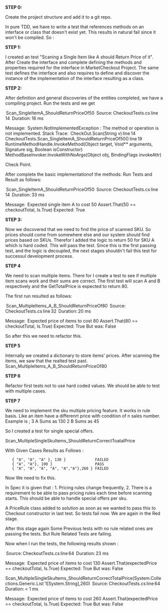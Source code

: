 ﻿**STEP 0:**

Create the project structure and add it to a git repo.

In pure TDD, we have to write a test that references methods on an interface or class that doesn't exist yet.
This results in natural fail since it won't be compiled.
So :

**STEP 1:**

I created an test "Scaning a Single Item like A should Return Price of it".
After Create the interface and complete defining the methods and properties required for the interface in MarketCheckout Project.
The same test defines the interface and also  requires to define and discover the instance of the implementation of the interface resulting as a class.


**STEP 2:**

After definition and general discoveries of the entities completed, we have a compiling project.
Run the tests and we get 

 Scan_SingleItemA_ShouldReturnPriceOf50
   Source: CheckoutTests.cs line 14
   Duration: 16 ms

  Message: 
System.NotImplementedException : The method or operation is not implemented.
Stack Trace: 
CheckOut.Scan(String v) line 14
CheckoutTests.Scan_SingleItemA_ShouldReturnPriceOf50() line 19
RuntimeMethodHandle.InvokeMethod(Object target, Void** arguments, Signature sig, Boolean isConstructor)
MethodBaseInvoker.InvokeWithNoArgs(Object obj, BindingFlags invokeAttr)

Check Point.

After complete the basic implementationof the methods:
Run Tests and Result as follows:

 Scan_SingleItemA_ShouldReturnPriceOf50
   Source: CheckoutTests.cs line 14
   Duration: 33 ms

  Message: 
  Expected single item A to cost 50
  Assert.That(50 == checkoutTotal, Is.True)
  Expected: True


**STEP 3:**


Now we discovered that we need to find the price of scanned SKU.
So prices should come from somewhere else and our system should find prices based on SKUs.
Therefor I added the logic to return 50 for SKU A which is hard coded.
This will pass the test.
Since this is the first passing test, and the logic is decoupled, the next stages shouldn't fail this test for successul development process.

**STEP 4**

We need to scan multiple items. There for I create a test to see if multiple item scans work and their sums are correct.
The first test will scan A and B respectively and the GetTotalPrice is expected to return 80.

The first run resulted as follows:

 Scan_MultipleItems_A_B_ShouldReturnPriceOf80
   Source: CheckoutTests.cs line 32
   Duration: 20 ms

  Message: 
  Expected price of items to cost 80
Assert.That(80 == checkoutTotal, Is.True)
  Expected: True
  But was:  False

  So after this we need to refactor this.

**STEP 5**

Internally we created a dictionary to store items' prices.
After scanning the items, we saw that the realted test past.
Scan_MultipleItems_A_B_ShouldReturnPriceOf80

**STEP 6**

Refactor first tests not to use hard coded values.
We should be able to test with multiple cases.

**STEP 7**

We need to implement the sku multiple pricing feature.
It works in rule basis.
Like an item have a differenrt price with condition of n sales number.
Example is ;
3 A Sums as 130
2 B Sums as 45

So I created a test for single special offers.

Scan_MultipleSingleSkuItems_ShouldReturnCorrectToatalPrice

With Given Cases Results as Follows :

       { "A", "A", "A" }, 130 }             FAILED
       { "A", "A"}, 100 }                   PASS
       { "A", "A", "A", "A", "A","A"},260 } FAILED

Now We need to fix this.

In Spec it is given that :
    1. Pricing rules change frequently,
    2. There is a requirement to be able to pass pricing rules each time before scanning starts.
    This should be able to handle special offers per sku.

A PriceRule class added to solution as soon as we wanted to pass this to Checkout constructor in last test.
So tests fail now.
We are again in the Red stage.

After this stage again Some Previous tests with no rule related ones are passing the tests. But Rule Related Tests are failing.

Now when I run the tests, the following results shown :

   Source: CheckoutTests.cs line 64
   Duration: 23 ms

  Message: 
  Expected price of items to cost 130
Assert.That(expectedPrice == checkoutTotal, Is.True)
  Expected: True
  But was:  False

Scan_MultipleSingleSkuItems_ShouldReturnCorrectTotalPrice(System.Collections.Generic.List`1[System.String],260)
   Source: CheckoutTests.cs line 64
   Duration: < 1 ms

  Message: 
  Expected price of items to cost 260
Assert.That(expectedPrice == checkoutTotal, Is.True)
  Expected: True
  But was:  False

